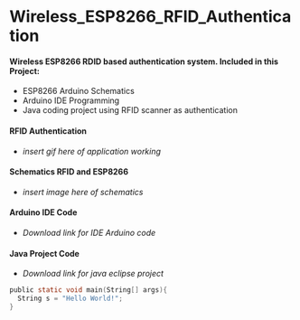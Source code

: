 # Wireless_ESP8266_RFID_Authentication

#### Wireless ESP8266 RDID based authentication system. Included in this Project:


* ESP8266 Arduino Schematics
* Arduino IDE Programming
* Java coding project using RFID scanner as authentication

#### RFID Authentication  
- *insert gif here of application working*

#### Schematics RFID and ESP8266
- *insert image here of schematics*

#### Arduino IDE Code
- *Download link for IDE Arduino code*

#### Java Project Code
- *Download link for java eclipse project*


```C
public static void main(String[] args){
  String s = "Hello World!";
}
```
